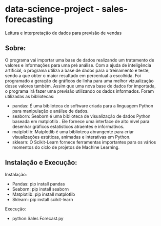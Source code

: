 # data-science-project - sales-forecasting
Leitura e interpretação de dados para previsão de vendas

## Sobre:

O programa vai importar uma base de dados realizando um tratamento de valores e informações para uma pré análise. Com a ajuda de inteligência artificial, o programa utiliza a base de dados para o treinamento e teste, sendo a que obter o maior resultado em percentual a escolhida. Foi programado a geração de gráficos de linha para uma melhor vizualização desse valores também. Assim que uma nova base de dados for importada, o programa irá fazer uma previsão utilizando os dados informados. Foram utilizadas as bibliotecas:

- pandas: É uma biblioteca de software criada para a linguagem Python para manipulação e análise de dados.
- seaborn: Seaborn é uma biblioteca de visualização de dados Python baseada em matplotlib . Ele fornece uma interface de alto nível para desenhar gráficos estatísticos atraentes e informativos.
- matplotlib: Matplotlib é uma biblioteca abrangente para criar visualizações estáticas, animadas e interativas em Python.
- sklearn: O Scikit-Learn fornece ferramentas importantes para os vários momentos do ciclo de projetos de Machine Learning.

## Instalação e Execução:

Instalação:
- Pandas: pip install pandas
- Seaborn: pip install seaborn
- Matplotlib: pip install matplotlib
- Sklearn: pip install scikit-learn

Execução:
- python Sales Forecast.py
